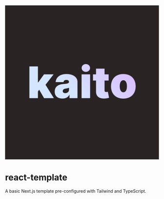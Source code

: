 ![Logo](https://github.com/kaito-http/brand/raw/main/logo.png)

# react-template

A basic Next.js template pre-configured with Tailwind and TypeScript.
